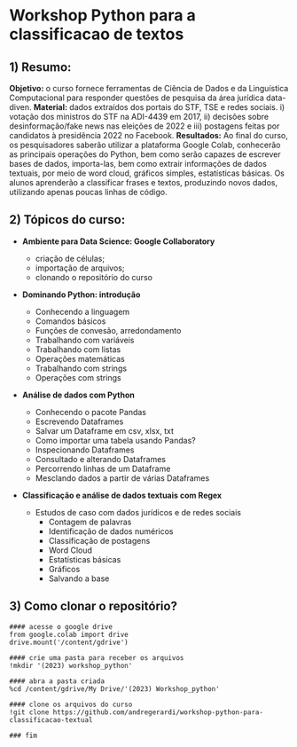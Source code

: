 # Workshop Python para a classificacao de textos

## 1) Resumo:

**Objetivo:** o curso fornece ferramentas de Ciência de Dados e da Linguística Computacional para responder questões de pesquisa da área jurídica data-diven. 
**Material:** dados extraídos dos portais do STF, TSE e redes sociais. i) votação dos ministros do STF na ADI-4439 em 2017, ii) decisões sobre desinformação/fake news nas eleições de 2022 e iii) postagens feitas por candidatos à presidência 2022 no Facebook. **Resultados:** Ao final do curso, os pesquisadores saberão utilizar a plataforma Google Colab, conhecerão as principais operações do Python, bem como serão capazes de escrever bases de dados, importa-las, bem como extrair informações de dados textuais, por meio de word cloud, gráficos simples, estatísticas básicas. Os alunos aprenderão a classificar frases e textos, produzindo novos dados, utilizando apenas poucas linhas de código.

## 2) Tópicos do curso:

* <b>Ambiente para Data Science: Google Collaboratory</b>
    * criação de células;
    * importação de arquivos;
    * clonando o repositório do curso

* <b>Dominando Python: introdução</b>
    * Conhecendo a linguagem 
    * Comandos básicos
    * Funções de convesão, arredondamento
    * Trabalhando com variáveis
    * Trabalhando com listas
    * Operações matemáticas
    * Trabalhando com strings
    * Operações com strings

* <b>Análise de dados com Python</b>
    * Conhecendo o pacote Pandas
    * Escrevendo Dataframes
    * Salvar um Dataframe em csv, xlsx, txt
    * Como importar uma tabela usando Pandas?
    * Inspecionando Dataframes
    * Consultado e alterando Dataframes
    * Percorrendo linhas de um Dataframe
    * Mesclando dados a partir de várias Dataframes

* <b>Classificação e análise de dados textuais com Regex</b>
    * Estudos de caso com dados jurídicos e de redes sociais
        * Contagem de palavras
        * Identificação de dados numéricos
        * Classificação de postagens
        * Word Cloud
        * Estatísticas básicas
        * Gráficos
        * Salvando a base
        
## 3) Como clonar o repositório?

```
#### acesse o google drive
from google.colab import drive
drive.mount('/content/gdrive')

#### crie uma pasta para receber os arquivos
!mkdir '(2023) workshop_python'

#### abra a pasta criada
%cd /content/gdrive/My Drive/'(2023) Workshop_python'

#### clone os arquivos do curso
!git clone https://github.com/andregerardi/workshop-python-para-classificacao-textual

### fim
```

